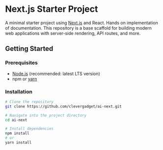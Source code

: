# Next.js Starter Project

A minimal starter project using [Next.js](https://nextjs.org/) and React.  Hands on implementation of documentation.
This repository is a base scaffold for building modern web applications with server-side rendering, API routes, and more.

## Getting Started

### Prerequisites

- [Node.js](https://nodejs.org/) (recommended: latest LTS version)
- npm or [yarn](https://yarnpkg.com/)

### Installation

```bash
# Clone the repository
git clone https://github.com/clevergadget/ai-next.git

# Navigate into the project directory
cd ai-next

# Install dependencies
npm install
# or
yarn install
